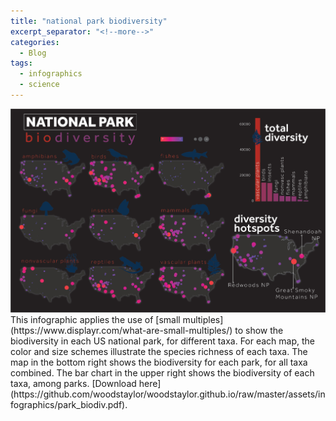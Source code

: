```yaml
---
title: "national park biodiversity"
excerpt_separator: "<!--more-->"
categories:
  - Blog
tags:
  - infographics
  - science
---
```


<img src="/assets/infographics/park_biodiv.jpg" alt="park_biodiv"/>
This infographic applies the use of [small multiples](https://www.displayr.com/what-are-small-multiples/) to show the biodiversity in each US national park, for different taxa. For each map, the color and size schemes illustrate the species richness of each taxa. The map in the bottom right shows the biodiversity for each park, for all taxa combined. The bar chart in the upper right shows the biodiversity of each taxa, among parks. [Download here](https://github.com/woodstaylor/woodstaylor.github.io/raw/master/assets/infographics/park_biodiv.pdf).


